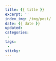 ```yaml
---
title: {{ title }}
excerpt: ''
index_img: /img/post/
date: {{ date }}
updated:
categories:
 - 
tags: 
 - 
sticky:
---
```


